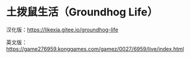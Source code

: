 # 土拨鼠生活（Groundhog Life）



汉化版：https://likexia.gitee.io/groundhog-life

英文版：https://game276959.konggames.com/gamez/0027/6959/live/index.html